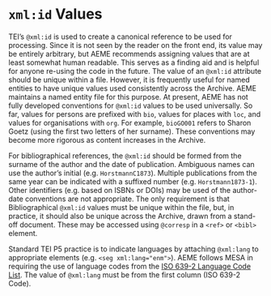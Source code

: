 # `xml:id` Values

TEI’s `@xml:id` is used to create a canonical reference to be used for processing. Since it is not seen by the reader on the front end, its value may be entirely arbitrary, but AEME recommends assigning values that are at least somewhat human readable. This serves as a finding aid and is helpful for anyone re-using the code in the future. The value of an `@xml:id` attribute should be unique within a file. However, it is frequently useful for named entities to have unique values used consistently across the Archive. AEME maintains a named entity file for this purpose. At present, AEME has not fully developed conventions for `@xml:id` values to be used universally. So far, values for persons are prefixed with `bio`, values for places with `loc`, and values for organisations with `org`. For example, `bioGO001` refers to Sharon Goetz (using the first two letters of her surname). These conventions may become more rigorous as content increases in the Archive.

For bibliographical references, the `@xml:id` should be formed from the surname of the author and the date of publication. Ambiguous names can use the author’s initial (e.g. `HorstmannC1873`). Multiple publications from the same year can be indicated with a suffixed number (e.g. `Horstmann1873-1`). Other identifiers (e.g. based on ISBNs or DOIs) may be used of the author-date conventions are not appropriate. The only requirement is that Bibliographical `@xml:id` values must be unique within the file, but, in practice, it should also be unique across the Archive, drawn from a stand-off document. These may be accessed using `@corresp` in a `<ref>` or `<bibl>` element.

Standard TEI P5 practice is to indicate languages by attaching `@xml:lang` to appropriate elements (e.g. `<seg xml:lang="enm">`). AEME follows MESA in requiring the use of language codes from the <a href="http://www.loc.gov/standards/iso639-2/php/code_list.php" target="_blank">ISO 639-2 Language Code List</a>. The value of `@xml:lang` must be from the first column (ISO 639-2 Code).
